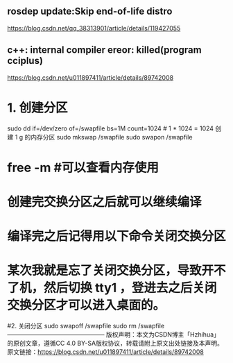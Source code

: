 ## rosdep update:Skip end-of-life distro
https://blog.csdn.net/qq_38313901/article/details/119427055


## c++: internal compiler ereor: killed(program cciplus)
https://blog.csdn.net/u011897411/article/details/89742008
# 1. 创建分区
sudo dd if=/dev/zero of=/swapfile bs=1M count=1024    # 1 * 1024 = 1024 创建 1 g 的内存分区
sudo mkswap /swapfile
sudo swapon /swapfile

# free -m    #可以查看内存使用
# 创建完交换分区之后就可以继续编译
# 编译完之后记得用以下命令关闭交换分区
# 某次我就是忘了关闭交换分区，导致开不了机，然后切换 tty1 ，登进去之后关闭交换分区才可以进入桌面的。

#2. 关闭分区
sudo swapoff /swapfile
sudo rm /swapfile
————————————————
版权声明：本文为CSDN博主「Hzhihua」的原创文章，遵循CC 4.0 BY-SA版权协议，转载请附上原文出处链接及本声明。
原文链接：https://blog.csdn.net/u011897411/article/details/89742008
